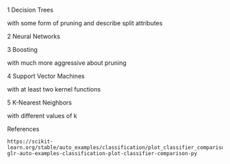 
1 Decision Trees

with some form of pruning and describe split attributes

2 Neural Networks

3 Boosting

with much more aggressive about pruning

4 Support Vector Machines

with at least two kernel functions

5 K-Nearest Neighbors

with different values of k


References

    https://scikit-learn.org/stable/auto_examples/classification/plot_classifier_comparison.html#sphx-glr-auto-examples-classification-plot-classifier-comparison-py

